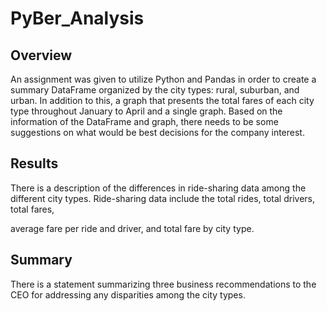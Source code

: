 # PyBer_Analysis

## Overview
An assignment was given to utilize Python and Pandas in order to create a summary DataFrame organized by the city types: rural, suburban, and urban. In addition to this, a graph that presents the total fares of each city type throughout January to April and a single graph. Based on the information of the DataFrame and graph, there needs to be some suggestions on what would be best decisions for the company interest.

## Results


There is a description of the differences in ride-sharing data among the different city types. Ride-sharing data include the total rides, total drivers, total fares, 

average fare per ride and driver, and total fare by city type.


## Summary


There is a statement summarizing three business recommendations to the CEO for addressing any disparities among the city types.
